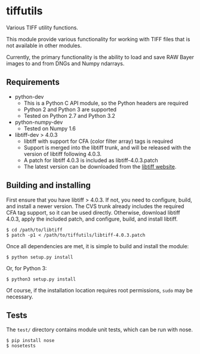 tiffutils
=========

Various TIFF utility functions.

This module provide various functionality for working with TIFF files that
is not available in other modules.

Currently, the primary functionality is the ability to load and save RAW
Bayer images to and from DNGs and Numpy ndarrays.

## Requirements

* python-dev
    * This is a Python C API module, so the Python headers are required
    * Python 2 and Python 3 are supported
    * Tested on Python 2.7 and Python 3.2
* python-numpy-dev
    * Tested on Numpy 1.6
* libtiff-dev > 4.0.3
    * libtiff with support for CFA (color filter array) tags is required
    * Support is merged into the libtiff trunk, and will be released with
      the version of libtiff following 4.0.3.
    * A patch for libtiff 4.0.3 is included as libtiff-4.0.3.patch
    * The latest version can be downloaded from the
      [libtiff website](http://www.remotesensing.org/libtiff/).

## Building and installing

First ensure that you have libtiff > 4.0.3.  If not, you need to configure,
build, and install a newer version.  The CVS trunk already includes the required
CFA tag support, so it can be used directly. Otherwise, download libtiff 4.0.3,
apply the included patch, and configure, build, and install libtiff.

    $ cd /path/to/libtiff
    $ patch -p1 < /path/to/tiffutils/libtiff-4.0.3.patch

Once all dependencies are met, it is simple to build and install the module:

    $ python setup.py install

Or, for Python 3:

    $ python3 setup.py install

Of course, if the installation location requires root permissions, `sudo` may
be necessary.

## Tests

The `test/` directory contains module unit tests, which can be run with nose.

    $ pip install nose
    $ nosetests
